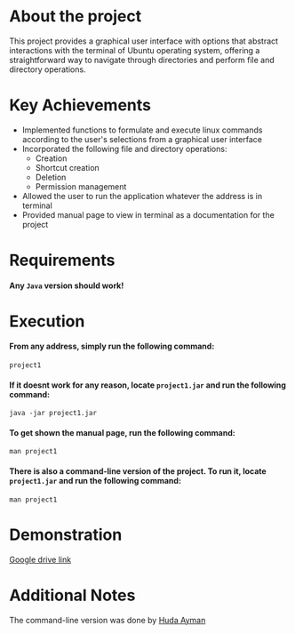 # About the project
This project provides a graphical user interface with options that abstract interactions with the terminal of Ubuntu operating system, offering a straightforward way to navigate through directories and perform file and directory operations.

# Key Achievements

* Implemented functions to formulate and execute linux commands according to the user's selections from a graphical user interface
* Incorporated the following file and directory operations:
  * Creation
  * Shortcut creation
  * Deletion
  * Permission management
* Allowed the user to run the application whatever the address is in terminal
* Provided manual page to view in terminal as a documentation for the project

# Requirements
#### Any `Java` version should work!

# Execution
#### From any address, simply run the following command:
```
project1
```
#### If it doesnt work for any reason, locate `project1.jar` and run the following command:
```
java -jar project1.jar
```
#### To get shown the manual page, run the following command:
```
man project1
```
#### There is also a command-line version of the project. To run it, locate `project1.jar` and run the following command:
```
man project1
```
# Demonstration
[Google drive link](https://drive.google.com/file/d/1hvyRtI7Ezof60SnfCNlyguJ3weQ5OLQU/view?usp=share_link)

# Additional Notes
The command-line version was done by [Huda Ayman](https://www.linkedin.com/in/huda-ayman-63a774216/)




